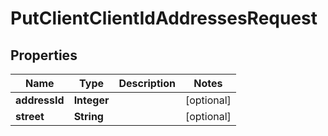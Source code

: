 
# PutClientClientIdAddressesRequest

## Properties
Name | Type | Description | Notes
------------ | ------------- | ------------- | -------------
**addressId** | **Integer** |  |  [optional]
**street** | **String** |  |  [optional]



